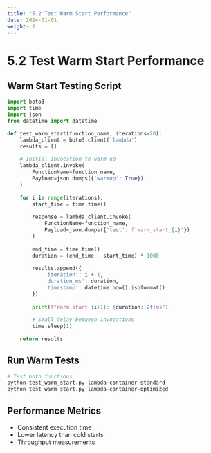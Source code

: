 ```yaml
---
title: "5.2 Test Warm Start Performance"
date: 2024-01-01
weight: 2
---
```


# 5.2 Test Warm Start Performance

## Warm Start Testing Script

```python
import boto3
import time
import json
from datetime import datetime

def test_warm_start(function_name, iterations=20):
    lambda_client = boto3.client('lambda')
    results = []
    
    # Initial invocation to warm up
    lambda_client.invoke(
        FunctionName=function_name,
        Payload=json.dumps({'warmup': True})
    )
    
    for i in range(iterations):
        start_time = time.time()
        
        response = lambda_client.invoke(
            FunctionName=function_name,
            Payload=json.dumps({'test': f'warm_start_{i}'})
        )
        
        end_time = time.time()
        duration = (end_time - start_time) * 1000
        
        results.append({
            'iteration': i + 1,
            'duration_ms': duration,
            'timestamp': datetime.now().isoformat()
        })
        
        print(f"Warm start {i+1}: {duration:.2f}ms")
        
        # Small delay between invocations
        time.sleep(1)
    
    return results
```

## Run Warm Tests

```bash
# Test both functions
python test_warm_start.py lambda-container-standard
python test_warm_start.py lambda-container-optimized
```

## Performance Metrics

- Consistent execution time
- Lower latency than cold starts
- Throughput measurements